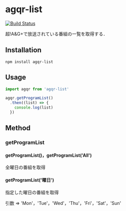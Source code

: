# agqr-list

[![Build Status](https://travis-ci.org/jagpotato/agqr-list.svg?branch=master)](https://travis-ci.org/jagpotato/agqr-list)

超!A&G+で放送されている番組の一覧を取得する．

## Installation
```
npm install agqr-list
```

## Usage
```js
import agqr from 'agqr-list'

agqr.getProgramList()
  .then((list) => {
    console.log(list)
  })
```

## Method
### getProgramList
#### getProgramList()，getProgramList('All')
全曜日の番組を取得
#### getProgramList('曜日')
指定した曜日の番組を取得

引数 => 'Mon'，'Tue'，'Wed'，'Thu'，'Fri'，'Sat'，'Sun'
